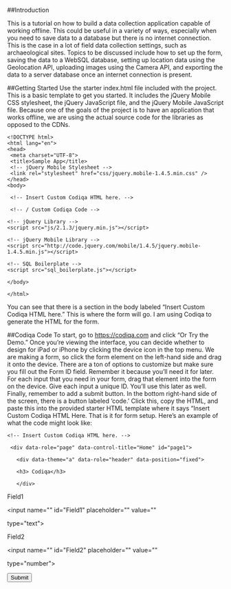 ##Introduction

This is a tutorial on how to build a data collection application capable of working offline. This could be useful in a variety of ways, especially when you need to save data to a database but there is no internet connection. This is the case in a lot of field data collection settings, such as archaeological sites. Topics to be discussed include how to set up the form, saving the data to a WebSQL database, setting up location data using the Geolocation API, uploading images using the Camera API, and exporting the data to a server database once an internet connection is present.

##Getting Started
Use the starter index.html file included with the project. This is a basic template to get you started. It includes the jQuery Mobile CSS stylesheet, the jQuery JavaScript file, and the jQuery Mobile JavaScript file. Because one of the goals of the project is to have an application that works offline, we are using the actual source code for the libraries as opposed to the CDNs.

    <!DOCTYPE html>
    <html lang="en"> 
    <head> 
     <meta charset="UTF-8"> 
     <title>Sample App</title> 
     <!-- jQuery Mobile Stylesheet --> 
     <link rel="stylesheet" href="css/jquery.mobile-1.4.5.min.css" /> 
    </head> 
    <body> 
    
     <!-- Insert Custom Codiqa HTML here. --> 
    
     <!-- / Custom Codiqa Code --> 
    
    <!-- jQuery Library --> 
    <script src="js/2.1.3/jquery.min.js"></script> 
    
    <!-- jQuery Mobile Library --> 
    <script src="http://code.jquery.com/mobile/1.4.5/jquery.mobile-1.4.5.min.js"></script> 
    
    <!-- SQL Boilerplate --> 
    <script src="sql_boilerplate.js"></script> 

    </body> 

    </html>

You can see that there is a section in the body labeled “Insert Custom Codiqa HTML here.” This is where the form will go. I am using Codiqa to generate the HTML for the form.

##Codiqa Code
To start, go to https://codiqa.com and click “Or Try the Demo.” Once you’re viewing the interface, you can decide whether to design for iPad or iPhone by clicking the device icon in the top menu. We are making a form, so click the form element on the left-hand side and drag it onto the device. There are a ton of options to customize but make sure you fill out the Form ID 
field. Remember it because you’ll need it for later. For each input that you need in your form, drag that element into the form on the device. Give each input a unique ID. You’ll use this later as well. Finally, remember to add a submit button.
In the bottom right-hand side of the screen, there is a button labeled ‘code.’ Click this, copy the HTML, and paste this into the provided starter HTML template where it says “Insert Custom Codiqa HTML Here. That is it for form setup. Here’s an example of what the code might look like:

    <!-- Insert Custom Codiqa HTML here. --> 

     <div data-role="page" data-control-title="Home" id="page1"> 

       <div data-theme="a" data-role="header" data-position="fixed"> 

       <h3> Codiqa</h3> 

       </div> 

 <div data-role="content"> 

 <form id="SampleForm" action=""> 

 <div data-role="fieldcontain" data-controltype="textinput"> 

 <label for="Field1"> 

 Field1 

 </label> 

 <input name="" id="Field1" placeholder="" value="" 

type="text"> 

 </div> 

 <div data-role="fieldcontain" data-controltype="textinput"> 

 <label for="Field2"> 

 Field2 

 </label> 

 <input name="" id="Field2" placeholder="" value="" 

type="number"> 

 </div> 

 <input type="submit" value="Submit"> 

 </form> 

 </div> 

 </div> 

 <!-- / Custom Codiqa Code —>
